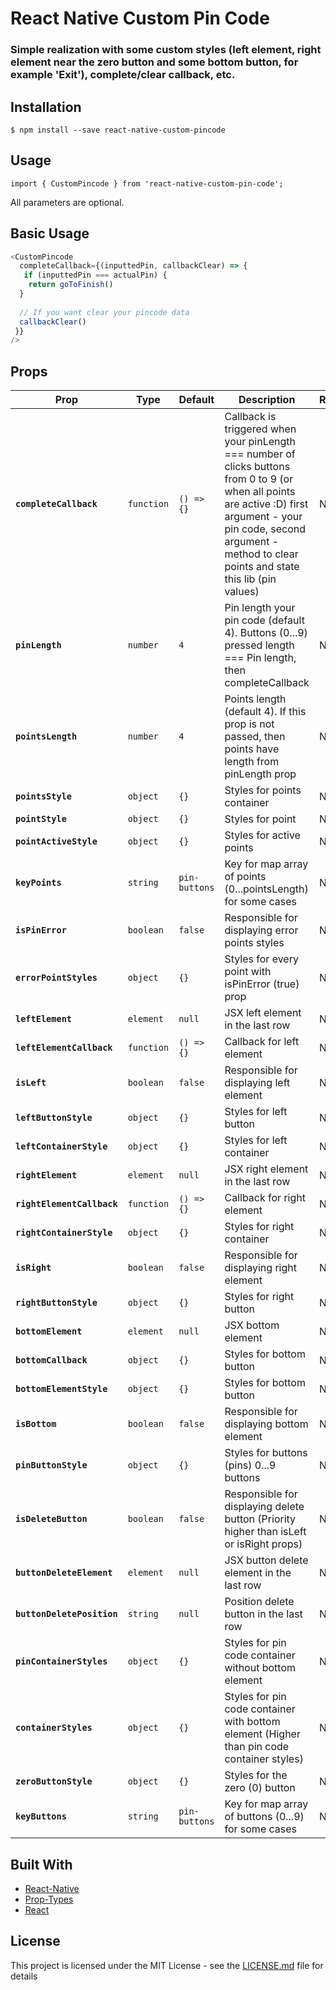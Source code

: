 # React Native Custom Pin Code
### Simple realization with some custom styles (left element, right element near the zero button and some bottom button, for example 'Exit'), complete/clear callback, etc.

## Installation

```
$ npm install --save react-native-custom-pincode
```

## Usage

`import { CustomPincode } from 'react-native-custom-pin-code';`

All parameters are optional.

## Basic Usage

```javascript
<CustomPincode
  completeCallback={(inputtedPin, callbackClear) => {
   if (inputtedPin === actualPin) {
    return goToFinish() 
  }
  
  // If you want clear your pincode data
  callbackClear()
 }}
/>
```

## Props

| Prop                     | Type      | Default | Description                                                                                           | Required |
| ------------------------ | --------- | ------- | ----------------------------------------------------------------------------------------------------- | -------- |
| **`completeCallback`**    | `function`  | `() => {}`  | Callback is triggered when your pinLength === number of clicks buttons from 0 to 9 (or when all points are active :D)  first argument - your pin code, second argument - method to clear points and state this lib (pin values)                                                     | No       |
| **`pinLength`**    | `number`  | `4`  | Pin length your pin code (default 4). Buttons (0...9) pressed length === Pin length, then completeCallback                                                   | No       |
| **`pointsLength`**    | `number`  | `4`  | Points length (default 4). If this prop is not passed, then points have length from pinLength prop                                         | No       |
| **`pointsStyle`**| `object`  | `{}`    | Styles for points container | No       |
| **`pointStyle`**| `object`  | `{}`    | Styles for point | No       |
| **`pointActiveStyle`**| `object`  | `{}`    | Styles for active points | No       |
| **`keyPoints`**| `string`  | `pin-buttons`    | Key for map array of points (0...pointsLength) for some cases | No       |
| **`isPinError`**      | `boolean`  | `false`  | Responsible for displaying error points styles                                                 | No       |
| **`errorPointStyles`**| `object`  | `{}`    | Styles for every point with isPinError (true) prop | No       |
| **`leftElement`**    | `element`  | `null`  | JSX left element in the last row                                                          | No       |
| **`leftElementCallback`**      | `function`  | `() => {}`  | Callback for left element                                                      | No       |
| **`isLeft`**      | `boolean`  | `false`  | Responsible for displaying left element                                                   | No       |
| **`leftButtonStyle`**| `object`  | `{}`    | Styles for left button | No       |
| **`leftContainerStyle`**| `object`  | `{}`    | Styles for left container | No       |
| **`rightElement`**| `element`  | `null`    | JSX right element in the last row | No       |
| **`rightElementCallback`**    | `function`  | `() => {}`  | Callback for right element                                                       | No       |
| **`rightContainerStyle`**| `object`  | `{}`    | Styles for right container | No       |
| **`isRight`**      | `boolean`  | `false`  | Responsible for displaying right element                                                      | No       |
| **`rightButtonStyle`**| `object`  | `{}`    | Styles for right button | No       |
| **`bottomElement`**    | `element`  | `null`  | JSX bottom element                                                   | No       |
| **`bottomCallback`**| `object`  | `{}`    | Styles for bottom button | No       |
| **`bottomElementStyle`**| `object`  | `{}`    | Styles for bottom button | No       |
| **`isBottom`**      | `boolean`  | `false`  | Responsible for displaying bottom element                                                      | No       |
| **`pinButtonStyle`**| `object`  | `{}`    | Styles for buttons (pins) 0...9 buttons | No       |
| **`isDeleteButton`**      | `boolean`  | `false`  | Responsible for displaying delete button (Priority higher than isLeft or isRight props)                                                 | No       |
| **`buttonDeleteElement`**    | `element`  | `null`  | JSX button delete element in the last row                                                          | No       |
| **`buttonDeletePosition`**    | `string`  | `null`  | Position delete button in the last row                                                          | No       |
| **`pinContainerStyles`**| `object`  | `{}`    | Styles for pin code container without bottom element | No       |
| **`containerStyles`**| `object`  | `{}`    | Styles for pin code container with bottom element (Higher than pin code container styles) | No       |
| **`zeroButtonStyle`**| `object`  | `{}`    | Styles for the zero (0) button | No       |
| **`keyButtons`**| `string`  | `pin-buttons`    | Key for map array of buttons (0...9) for some cases | No       |

## Built With

* [React-Native](https://facebook.github.io/react-native/)
* [Prop-Types](https://github.com/facebook/prop-types)
* [React](https://github.com/facebook/react)

## License

This project is licensed under the MIT License - see the [LICENSE.md](LICENSE.md) file for details


